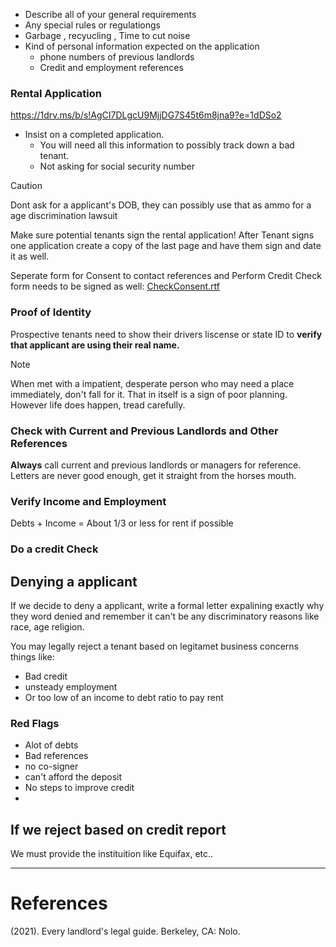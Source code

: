 


- Describe all of your general requirements 
- Any special rules or regulationgs
- Garbage , recyucling , Time to cut noise
- Kind of personal information expected on the application
	- phone numbers of previous landlords
	- Credit and employment references

### Rental Application

https://1drv.ms/b/s!AgCI7DLgcU9MjjDG7S45t6m8jna9?e=1dDSo2


- Insist on a completed application.
	- You will need all this information to possibly track down a bad tenant.
	- Not asking for social security number 

> [!Caution]
> Dont ask for a applicant's DOB, they can possibly use that as ammo for a age discrimination lawsuit 
> 

Make sure potential tenants sign the rental application!
After Tenant signs one application create a copy of the last page and have them sign and date it as well.

Seperate form for Consent to contact references and Perform Credit Check form needs to be signed as well: [CheckConsent.rtf](https://1drv.ms/u/s!AgCI7DLgcU9MjiS8B1_nxItif_IN?e=UIuJ7R)


### Proof of Identity

Prospective tenants need to show their drivers liscense or state ID to **verify that applicant are using their real name.**

>[!Note]
>When met with a impatient, desperate person who may need a place immediately, don't fall for it.  That in itself is a sign of poor planning. However life does happen, tread carefully.

### Check with Current and Previous Landlords and Other References

**Always** call current and previous landlords or managers for reference.
Letters are never good enough, get it straight from the horses mouth.

### Verify Income and Employment

Debts + Income = About 1/3 or less for rent if possible

### Do a credit Check

## Denying a applicant

If we decide to deny a applicant, write a formal letter expalining exactly why they word denied and remember it can't be any discriminatory reasons like race, age religion.

You may legally reject a tenant based on legitamet business concerns things like:

- Bad credit
- unsteady employment
- Or too low of an income to debt ratio to pay rent

### Red Flags

- Alot of debts
- Bad references
- no co-signer
- can't afford the deposit
- No steps to improve credit
-
## If we reject based on credit report

We must provide the instituition like Equifax, etc..



--- 
# References

(2021). Every landlord's legal guide. Berkeley, CA: Nolo.